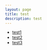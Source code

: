 ```yaml
---
layout: page
title: test
description: test
---
```


* [test1](test/test1.html)
* [test2](test/test2.html)
* [test3](test/test3.html)
